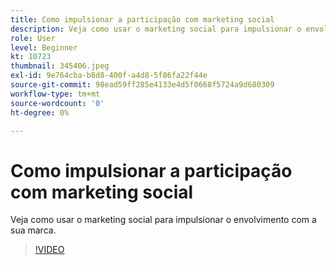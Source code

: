 ```yaml
---
title: Como impulsionar a participação com marketing social
description: Veja como usar o marketing social para impulsionar o envolvimento com a sua marca.
role: User
level: Beginner
kt: 10723
thumbnail: 345406.jpeg
exl-id: 9e764cba-b8d8-400f-a4d8-5f86fa22f44e
source-git-commit: 98ead59ff285e4133e4d5f0668f5724a9d680309
workflow-type: tm+mt
source-wordcount: '0'
ht-degree: 0%

---
```


# Como impulsionar a participação com marketing social

Veja como usar o marketing social para impulsionar o envolvimento com a sua marca.

>[!VIDEO](https://video.tv.adobe.com/v/345406/?quality=12&learn=on)
